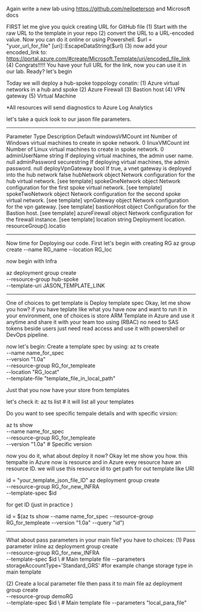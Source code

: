 


Again write a new lab using https://github.com/neilpeterson and Microsoft docs

FIRST let me give you quick creating URL for GitHub file
(1) Start with the raw URL to the template in your repo
(2) convert the URL to a URL-encoded value.
Now you can do it online or using Powershell.
$url = "yuor_url_for_file"
[uri]::EscapeDataString($url)
(3) now add your encoded_link to:
https://portal.azure.com/#create/Microsoft.Template/uri/encoded_file_link
(4) Congrats!!!!! You have your full URL for the link, now you can use it in our lab.
Ready?
let's begin

Today we will deploy a hub-spoke toppology conatin:
(1) Azure virtual networks in a hub and spoke 
(2) Azure Firewall
(3) Bastion host
(4) VPN gateway
(5) Virtual Machine

*All resources will send diagnostics to Azure Log Analytics

let's take a quick look to our jason file parameters.

---------------------------------------------------------------------------------------------------------------
Parameter	    Type	            Description	                                                    Default
windowsVMCount  	int	            Number of Windows virtual machines to create in spoke network.  	0
linuxVMCount	    int	            Number of Linux virtual machines to create in spoke network.	    0
adminUserName	    string	        If deploying virtual machines, the admin user name.	                null
adminPassword	    securestring	If deploying virtual machines, the admin password.	                null
deployVpnGateway	bool	        If true, a vnet gateway is deployed into the hub network	        false
hubNetwork	        object	        Network configuration for the hub virtual network.      	[see template]
spokeOneNetwork	    object	        Network configuration for the first spoke virtual network.	[see template]
spokeTwoNetwork	    object	        Network configuration for the second spoke virtual network.	[see template]
vpnGateway	        object	        Network configuration for the vpn gateway.	                [see template]
bastionHost	        object	        Configuration for the Bastion host.	                        [see template]
azureFirewall	    object	        Network configuration for the firewall instance.	        [see template]
location	        string	        Deployment location.	                            resourceGroup().locatio

---------------------------------------------------------------------------------------------------------------


Now time for Deploying our code.
First let's begin with creating RG
az group create --name RG_name --location RG_loc

now begin with Infra 

az deployment group create \
    --resource-group hub-spoke \
    --template-uri JASON_TEMPLATE_LINK


------------------------------------------------------------------------
One of choices to get template is Deploy template spec
Okay, let me show you how?
if you have teplate like what you have now and want to run it in your environment, one of choices is store ARM Template in Azure and use it anytime and share it with your team too using (RBAC) no need to SAS tokens beside users just need read access and use it with powershell or DevOps pipeline.

now let's begin:
Create a template spec by using:
az ts create \
  --name name_for_spec \
  --version "1.0a" \
  --resource-group RG_for_templeate \
  --location "RG_locat" \
  --template-file "template_file_in_local_path"

Just that you now have your store from templates

let's check it:
az ts list # it will list all your templates

Do you want to see specific  tempale details and with specific virsion:

az ts show \
    --name name_for_spec \
    --resource-group RG_for_templeate \
    --version "1.0a" # Specific version

now you do it, what about deploy it now?
Okay let me show you how.
this tempalte in Azure now is resource and in Azure evey resource have an resource ID.
we will use this resource id to get path for out template like URI

id = "your_template_json_file_ID"
az deployment group create \
  --resource-group RG_for_new_INFRA \
  --template-spec $id

for get ID (just in practice )

id = $(az ts show --name name_for_spec --resource-group RG_for_templeate --version "1.0a" --query "id")

----
What about pass parameters in your main file?
you have to choices:
(1) Pass parameter inline
az deployment group create \
  --resource-group RG_for_new_INFRA \
  --template-spec $id \ # Main template file
  --parameters storageAccountType='Standard_GRS' #for example change storage type in main template


(2) Create a local parameter file then pass it to main file
az deployment group create \
  --resource-group demoRG \
  --template-spec $id \ # Main template file
  --parameters "local_para_file"
